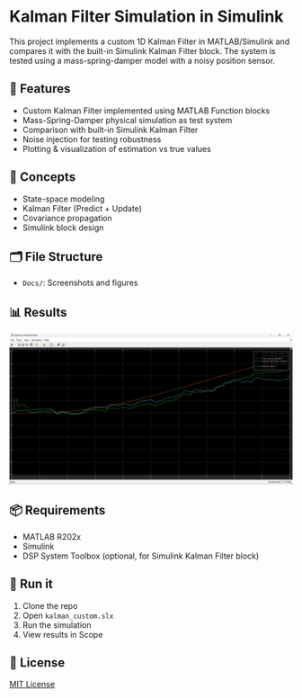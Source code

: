 #  Kalman Filter Simulation in Simulink

This project implements a custom 1D Kalman Filter in MATLAB/Simulink and compares it with the built-in Simulink Kalman Filter block. The system is tested using a mass-spring-damper model with a noisy position sensor.

## 🔧 Features
- Custom Kalman Filter implemented using MATLAB Function blocks
- Mass-Spring-Damper physical simulation as test system
- Comparison with built-in Simulink Kalman Filter
- Noise injection for testing robustness
- Plotting & visualization of estimation vs true values

## 🧠 Concepts
- State-space modeling
- Kalman Filter (Predict + Update)
- Covariance propagation
- Simulink block design

## 🗂 File Structure
- `Docs/`: Screenshots and figures

## 📊 Results
![KF Comparison](docs/comparison.png)

## 📦 Requirements
- MATLAB R202x
- Simulink
- DSP System Toolbox (optional, for Simulink Kalman Filter block)

## 🚀 Run it
1. Clone the repo
2. Open `kalman_custom.slx`
3. Run the simulation
4. View results in Scope

## 📃 License
[MIT License](LICENSE)
